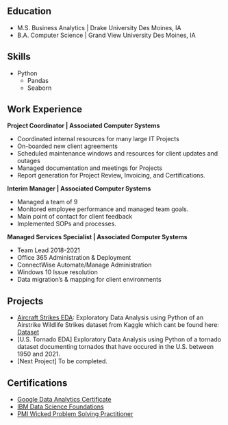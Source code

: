 ## Education
- M.S. Business Analytics | Drake University Des Moines, IA
- B.A. Computer Science | Grand View University Des Moines, IA

## Skills
- Python
  - Pandas
  - Seaborn

## Work Experience
**Project Coordinator | Associated Computer Systems**
- Coordinated internal resources for many large IT Projects
- On-boarded new client agreements
- Scheduled maintenance windows and resources for client updates and outages
- Managed documentation and meetings for Projects
- Report generation for Project Review, Invoicing, and Certifications.

**Interim Manager | Associated Computer Systems**
- Managed a team of 9
- Monitored employee performance and managed team goals.
- Main point of contact for client feedback
- Implemented SOPs and processes.
  
**Managed Services Specialist | Associated Computer Systems**
- Team Lead 2018-2021
- Office 365 Administration & Deployment
- ConnectWise Automate/Manage Administration
- Windows 10 Issue resolution
- Data migration’s & mapping for client environments

## Projects
- [Aircraft Strikes EDA](https://github.com/KPMallaney/KPMallaney.github.io/blob/main/AircraftStrikes.ipynb): Exploratory Data Analysis using Python of an Airstrike Wildlife Strikes dataset from Kaggle which cant be found here: [Dataset](https://www.kaggle.com/datasets/dianaddx/aircraft-wildlife-strikes-1990-2023)
- [U.S. Tornado EDA] Exploratory Data Analysis using Python of a tornado dataset documenting tornados that have occured in the U.S. between 1950 and 2021.
- [Next Project] To be completed.

## Certifications
- [Google Data Analytics Certificate](https://www.credly.com/earner/earned/badge/f2651218-154e-47d9-8d6c-bf9ea390c9b6)
- [IBM Data Science Foundations](https://www.credly.com/earner/earned/badge/7aef85f6-d8fc-4051-80f7-ca913b9c0f07)
- [PMI Wicked Problem Solving Practitioner](https://www.credly.com/earner/earned/badge/cb51d54a-ef34-426d-a7e1-78b83f8150e6)

